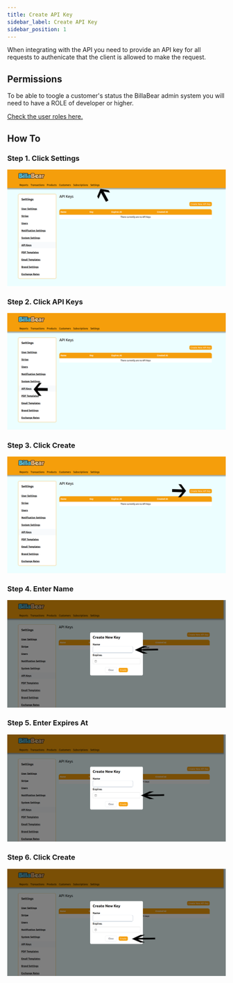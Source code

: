 ```yaml
---
title: Create API Key
sidebar_label: Create API Key
sidebar_position: 1
---
```

When integrating with the API you need to provide an API key for all requests to authenicate that the client is allowed to make the request.

## Permissions

To be able to toogle a customer's status the BillaBear admin system you will need to have a ROLE of developer or higher.

[Check the user roles here.](../user_roles/)

## How To

### Step 1. Click Settings

![Click Settings](./create_api_key_screenshots/1_click_settings.png)

### Step 2. Click API Keys

![Click API Keys](./create_api_key_screenshots/2_click_api_keys.png)

### Step 3. Click Create

![Click Create](./create_api_key_screenshots/3_click_create.png)

### Step 4. Enter Name

![Enter Name](./create_api_key_screenshots/4_enter_name.png)

### Step 5. Enter Expires At

![Enter Expires AT](./create_api_key_screenshots/5_enter_expires_at.png)

### Step 6. Click Create

![Click Create](./create_api_key_screenshots/6_click_create.png)
